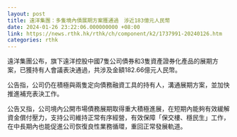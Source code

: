 ```yaml
---
layout: post
title: 遠洋集團：多隻境內債展期方案獲通過　涉近183億元人民幣
date: 2024-01-26 23:22:06.000000000 +08:00
link: https://news.rthk.hk/rthk/ch/component/k2/1737991-20240126.htm
categories: rthk
---
```


遠洋集團公布，旗下遠洋控股中國7隻公司債券和3隻資產證券化產品的展期方案，已獲持有人會議表決通過，共涉及金額182.66億元人民幣。

公告指，公司仍在積極與兩隻定向債務融資工具的持有人，溝通展期方案，並加快推進補充表決工作。

公告又指，公司境內公開市場債務展期取得重大積極進展，在短期內能夠有效緩解資金償付壓力，支持公司維持正常有序經營，有效保障「保交樓、穩民生」工作，在中長期內也能促進公司恢復良性業務循環，重回正常發展軌道。
